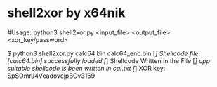 # shell2xor by x64nik

#Usage: python3 shell2xor.py <input_file> <output_file> <xor_key/password>

  $ python3 shell2xor.py calc64.bin calc64_enc.bin
  [*] Shellcode file [calc64.bin] successfully loaded
  [*] Shellcode Written in the File
  [*] cpp suitable shellcode is been written in cal.txt
  [*] XOR key: SpSOmrJ4VeadovcjpBCv3169
 
 
